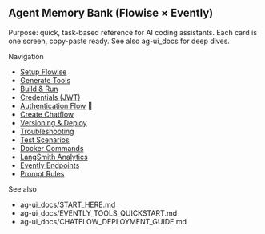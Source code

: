 ## Agent Memory Bank (Flowise × Evently)

Purpose: quick, task-based reference for AI coding assistants. Each card is one screen, copy-paste ready. See also ag-ui_docs for deep dives.

Navigation
- [Setup Flowise](./SETUP_FLOWISE.md)
- [Generate Tools](./TOOLS_GENERATION.md)
- [Build & Run](./BUILD_RUN.md)
- [Credentials (JWT)](./CREDENTIALS_JWT.md)
- [Authentication Flow](./AUTHENTICATION_FLOW.md) 🔐
- [Create Chatflow](./CREATE_CHATFLOW.md)
- [Versioning & Deploy](./VERSIONING_DEPLOY.md)
- [Troubleshooting](./TROUBLESHOOTING.md)
- [Test Scenarios](./TEST_SCENARIOS.md)
- [Docker Commands](./DOCKER_COMMANDS.md)
- [LangSmith Analytics](./LANGSMITH_ANALYTICS.md)
- [Evently Endpoints](./EVENTLY_ENDPOINTS.md)
- [Prompt Rules](./PROMPT_RULES.md)

See also
- ag-ui_docs/START_HERE.md
- ag-ui_docs/EVENTLY_TOOLS_QUICKSTART.md
- ag-ui_docs/CHATFLOW_DEPLOYMENT_GUIDE.md

